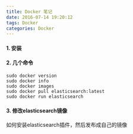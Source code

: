 ```yaml
---
title: Docker 笔记
date: 2016-07-14 19:20:12
tags: Docker
categories: Docker
---
```


#### 1. 安装

#### 2. 几个命令

	sudo docker version
	sudo docker info
    sudo docker images
    sudo docker pull elasticsearch:latest
    sudo docker run elasticsearch

#### 3. 修改elasticsearch镜像
如何安装elasticsearch插件，然后发布成自己的镜像
